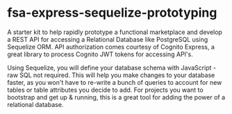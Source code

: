 # fsa-express-sequelize-prototyping
A starter kit to help rapidly prototype a functional marketplace and develop a REST API for accessing a Relational Database like PostgreSQL using Sequelize ORM. API authorization comes courtesy of Cognito Express, a great library to process Cognito JWT tokens for accessing API's.

Using Sequelize, you will define your database schema with JavaScript - raw SQL not required. This will help you make changes to your database faster, as you won't have to re-write a bunch of queries to account for new tables or table attributes you decide to add. For projects you want to bootstrap and get up & running, this is a great tool for adding the power of a relational database.
